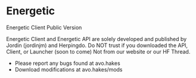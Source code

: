 Energetic
=========

Energetic Client Public Version

Energetic Client and Energetic API are solely developed and published by Jordin (jordinjm) and Herpingdo. 
Do NOT trust if you downloaded the API, Client, or Launcher (soon to come) Not from our website or our HF Thread.
* Please report any bugs found at avo.hakes
* Download modifications at avo.hakes/mods
